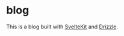 # blog

This is a blog built with [SvelteKit](https://kit.svelte.dev/) and [Drizzle](https://drizzle./).

